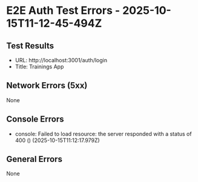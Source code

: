 # E2E Auth Test Errors - 2025-10-15T11-12-45-494Z

## Test Results
- URL: http://localhost:3001/auth/login
- Title: Trainings App

## Network Errors (5xx)
None

## Console Errors
- console: Failed to load resource: the server responded with a status of 400 () (2025-10-15T11:12:17.979Z)

## General Errors
None
